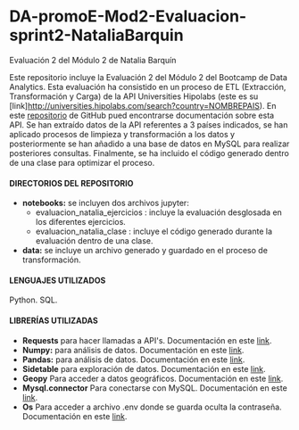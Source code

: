 # DA-promoE-Mod2-Evaluacion-sprint2-NataliaBarquin
Evaluación 2 del Módulo 2 de Natalia Barquín

Este repositorio incluye la Evaluación 2 del Módulo 2 del Bootcamp de Data Analytics.
Esta evaluación ha consistido en un proceso de ETL (Extracción, Transformación y Carga) de la API Universities Hipolabs (este es su [link]http://universities.hipolabs.com/search?country=NOMBREPAIS).
En este [repositorio](https://github.com/Hipo/university-domains-list) de GitHub pued encontrarse documentación sobre esta API.
Se han extraído datos de la API referentes a 3 países indicados, se han aplicado procesos de limpieza y transformación a los datos y posteriormente se han añadido a una base de datos en MySQL para realizar posteriores consultas.
Finalmente, se ha incluido el código generado dentro de una clase para optimizar el proceso.

#### DIRECTORIOS DEL REPOSITORIO

- **notebooks:** se incluyen dos archivos jupyter:
    - evaluacion_natalia_ejercicios : incluye la evaluación desglosada en los diferentes ejercicios.
    - evaluacion_natalia_clase : incluye el código generado durante la evaluación dentro de una clase.    
- **data:** se incluye un archivo generado y guardado en el proceso de transformación.

#### LENGUAJES UTILIZADOS
Python.
SQL.

#### LIBRERÍAS UTILIZADAS
- **Requests** para hacer llamadas a API's. Documentación en este [link](https://pypi.org/project/requests/).
- **Numpy:** para análisis de datos. Documentación en este [link](https://numpy.org/).
- **Pandas:** para análisis de datos. Documentación en este [link](https://pandas.pydata.org/).
- **Sidetable** para exploración de datos. Documentación en este [link](https://pypi.org/project/sidetable/).
- **Geopy** Para acceder a datos geográficos. Documentación en este [link](https://geopy.readthedocs.io/en/stable/).
- **Mysql.connector** Para conectarse con MySQL. Documentación en este [link](https://pypi.org/project/mysql-connector-python/).
- **Os** Para acceder a archivo .env donde se guarda oculta la contraseña. Documentación en este [link](https://docs.python.org/es/3.10/library/os.html).
